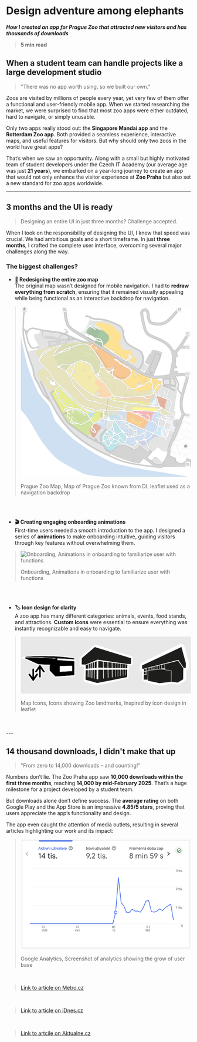 # **Design adventure among elephants**  
***How I created an app for Prague Zoo that attracted new visitors and has thousands of downloads***  

> **5 min read**  

## **When a student team can handle projects like a large development studio**  
> "There was no app worth using, so we built our own."  

Zoos are visited by millions of people every year, yet very few of them offer a functional and user-friendly mobile app. When we started researching the market, we were surprised to find that most zoo apps were either outdated, hard to navigate, or simply unusable.  

Only two apps really stood out: the **Singapore Mandai app** and the **Rotterdam Zoo app**. Both provided a seamless experience, interactive maps, and useful features for visitors. But why should only two zoos in the world have great apps?  

That’s when we saw an opportunity. Along with a small but highly motivated team of student developers under the Czech IT Academy (our average age was just **21 years**), we embarked on a year-long journey to create an app that would not only enhance the visitor experience at **Zoo Praha** but also set a new standard for zoo apps worldwide.  

---

## **3 months and the UI is ready**  
> Designing an entire UI in just three months? Challenge accepted.  

When I took on the responsibility of designing the UI, I knew that speed was crucial. We had ambitious goals and a short timeframe. In just **three months**, I crafted the complete user interface, overcoming several major challenges along the way.  

### **The biggest challenges?**  
- **📍 Redesigning the entire zoo map**  
  The original map wasn’t designed for mobile navigation. I had to **redraw everything from scratch**, ensuring that it remained visually appealing while being functional as an interactive backdrop for navigation.  

>![Prague Zoo Map, Map of Prague Zoo known from DL leaflet used as a navigation backdrop](/images/map.png)
>
>Prague Zoo Map, Map of Prague Zoo known from DL leaflet used as a navigation backdrop
<br>
<br>

- **🎬 Creating engaging onboarding animations**  
  First-time users needed a smooth introduction to the app. I designed a series of **animations** to make onboarding intuitive, guiding visitors through key features without overwhelming them.

>![Onboarding, Animations in onboarding to familiarize user with functions](/images/Animations.gif)
>
>Onboarding, Animations in onboarding to familiarize user with functions
<br>
<br>

- **🏷️ Icon design for clarity**  
  A zoo app has many different categories: animals, events, food stands, and attractions. **Custom icons** were essential to ensure everything was instantly recognizable and easy to navigate.  

>![Map Icons, Icons showing Zoo landmarks, Inspired by icon design in leaflet](/images/icons.png)
>
>Map Icons, Icons showing Zoo landmarks, Inspired by icon design in leaflet
<br>
<br>
---

## **14 thousand downloads, I didn't make that up**  
> "From zero to 14,000 downloads – and counting!"  

Numbers don’t lie. The Zoo Praha app saw **10,000 downloads within the first three months**, reaching **14,000 by mid-February 2025**. That’s a huge milestone for a project developed by a student team.  

But downloads alone don’t define success. The **average rating** on both Google Play and the App Store is an impressive **4.85/5 stars**, proving that users appreciate the app’s functionality and design.  

The app even caught the attention of media outlets, resulting in several articles highlighting our work and its impact:  

>![Google Analytics, Screenshot of analytics showing the grow of user base](/images/analytics.png)
>
>Google Analytics, Screenshot of analytics showing the grow of user base
<br>

>[Link to article on Metro.cz](https://www.metro.cz/praha/od-lednich-medvedu-k-vombatovi-jen-za-sest-minut-vyzkouseli-jsme-novou-aplikaci-zoo-praha.A241014_165353_metro-praha_mjafi)
<br>

>[Link to article on iDnes.cz](https://www.idnes.cz/zpravy/domaci/aplikace-zoo-praha-navigace-vstupenka-pruvodce-troja.A241029_064605_domaci_dyn)
<br>

>[Link to artcile on Aktualne.cz](https://zpravy.aktualne.cz/domaci/prazska-zoo-nova-mobilni-aplikace-studenti/r~60506514896f11ef95ee0cc47ab5f122/)
